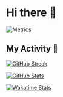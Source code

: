 # Hi there 👋

![Metrics](https://metrics.lecoq.io/YuyangXueEd?template=classic&achievements=1&activity=1&isocalendar=1&languages=1&isocalendar.duration=half-year&languages.limit=8&languages.sections=most-used&languages.colors=github&languages.threshold=0%25&languages.indepth=false&languages.analysis.timeout=15&languages.categories=markup%2C%20programming&languages.recent.categories=markup%2C%20programming&languages.recent.load=300&languages.recent.days=14&activity.limit=5&activity.load=300&activity.days=14&activity.filter=all&activity.visibility=all&activity.timestamps=false&achievements.threshold=C&achievements.secrets=true&achievements.display=compact&config.timezone=Etc%2FGMT-8)


<!--
**YuyangXueEd/YuyangXueEd** is a ✨ _special_ ✨ repository because its `README.md` (this file) appears on your GitHub profile.

Here are some ideas to get you started:

- 🔭 I’m currently working on ...
- 🌱 I’m currently learning ...
- 👯 I’m looking to collaborate on ...
- 🤔 I’m looking for help with ...
- 💬 Ask me about ...
- 📫 How to reach me: ...
- 😄 Pronouns: ...
- ⚡ Fun fact: ...
-->

## My Activity :running:

[![GitHub Streak](http://github-readme-streak-stats.herokuapp.com?user=YuyangXueEd&theme=dracula&date_format=%5BY%20%5DM%20j)](https://github.com/YuyangXueEd/)

[![GitHub Stats](https://github-readme-stats.vercel.app/api?username=YuyangXueEd&theme=dracula&count_private=true&show_icons=true&hide_title=true&hide_border=true)](https://github.com/YuyangXueEd/)

[![Wakatime Stats](https://github-readme-stats.vercel.app/api/wakatime?username=Yuyang_Xue_Ed&theme=dracula&hide_title=true&hide_border=true)](https://github.com/YuyangXueEd/)
